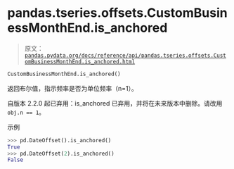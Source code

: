 # pandas.tseries.offsets.CustomBusinessMonthEnd.is_anchored

> 原文：[`pandas.pydata.org/docs/reference/api/pandas.tseries.offsets.CustomBusinessMonthEnd.is_anchored.html`](https://pandas.pydata.org/docs/reference/api/pandas.tseries.offsets.CustomBusinessMonthEnd.is_anchored.html)

```py
CustomBusinessMonthEnd.is_anchored()
```

返回布尔值，指示频率是否为单位频率（n=1）。

自版本 2.2.0 起已弃用：is_anchored 已弃用，并将在未来版本中删除。请改用 `obj.n == 1`。

示例

```py
>>> pd.DateOffset().is_anchored()
True
>>> pd.DateOffset(2).is_anchored()
False 
```
